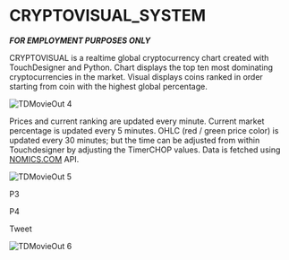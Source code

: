 # CRYPTOVISUAL_SYSTEM

***FOR EMPLOYMENT PURPOSES ONLY***

CRYPTOVISUAL is a realtime global cryptocurrency chart created with TouchDesigner and Python. Chart displays the top ten most dominating cryptocurrencies in the market. Visual displays coins ranked in order starting from coin with the highest global percentage.

![TDMovieOut 4](https://user-images.githubusercontent.com/68321762/150186720-68c434cc-2f40-4adb-b94e-6aa87f143747.png)

Prices and current ranking are updated every minute. Current market percentage is updated every 5 minutes. OHLC (red / green price color) is updated every 30 minutes; but the time can be adjusted from within Touchdesigner by adjusting the  TimerCHOP values.
Data is fetched using <a href = "https://nomics.com/" class = "linkdescription">NOMICS.COM</a> API.

![TDMovieOut 5](https://user-images.githubusercontent.com/68321762/150187042-554c8726-5011-47ab-baa6-e5f59bbb825e.png)

P3

P4

Tweet

![TDMovieOut 6](https://user-images.githubusercontent.com/68321762/150186989-d19f4017-d9d3-474c-a66c-168ff6555f3e.png)
